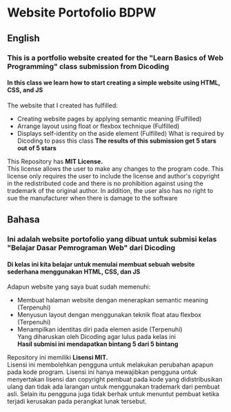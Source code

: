 # Website Portofolio BDPW

## English
### This is a portfolio website created for the "Learn Basics of Web Programming" class submission from Dicoding ###

#### In this class we learn how to start creating a simple website using HTML, CSS, and JS
The website that I created has fulfilled:
- Creating website pages by applying semantic meaning (Fulfilled)
- Arrange layout using float or flexbox technique (Fulfilled)
- Displays self-identity on the aside element (Fulfilled)
What is required by Dicoding to pass this class
**The results of this submission get 5 stars out of 5 stars**

This Repository has **MIT License.**   
This license allows the user to make any changes to the program code. This license only requires the user to include the license and author's copyright in the redistributed code and there is no prohibition against using the trademark of the original author. In addition, the user also has no right to sue the manufacturer when there is damage to the software

## Bahasa
### Ini adalah website portofolio yang dibuat untuk submisi kelas "Belajar Dasar Pemrograman Web" dari Dicoding ###

#### Di kelas ini kita belajar untuk memulai membuat sebuah website sederhana menggunakan HTML, CSS, dan JS  
Adapun website yang saya buat sudah memenuhi:  
- Membuat halaman website dengan menerapkan semantic meaning (Terpenuhi)  
- Menyusun layout dengan menggunakan teknik float atau flexbox (Terpenuhi)  
- Menampilkan identitas diri pada elemen aside (Terpenuhi)  
Yang diharuskan oleh Dicoding agar lulus pada kelas ini  
**Hasil submisi ini mendapatkan bintang 5 dari 5 bintang**   

Repository ini memiliki **Lisensi MIT.**      
Lisensi ini membolehkan pengguna untuk melakukan perubahan apapun pada kode program. Lisensi ini hanya mewajibkan pengguna untuk menyertakan lisensi dan copyright pembuat pada kode yang didistribusikan ulang dan tidak ada larangan untuk menggunakan trademark dari pembuat asli. Selain itu pengguna juga tidak berhak untuk menuntut pembuat ketika terjadi kerusakan pada perangkat lunak tersebut.
